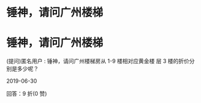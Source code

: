 # 锤神，请问广州楼梯

# 锤神，请问广州楼梯

(提问)匿名用户 : 锤神，请问广州楼梯房从 1-9 楼相对应黄金楼 层 3 楼的折价分别是多少呢？

2019-06-30

回答：9 折(0 赞)